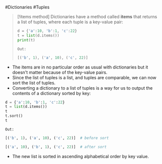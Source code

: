 #Dictionaries #Tuples 

> [!items method]
> Dictionaries have a method called **items** that returns a list of tuples, where each tuple is a key-value pair:
> ```python
> d = {'a':10, 'b':1, 'c':22}
> t = list(d.items())
> print(t)
> ```
> `Out:`
> ```python
> [('b', 1), ('a', 10), ('c', 22)]
> ```

- The items are in no particular order as usual with dictionaries but it doesn't matter because of the key-value pairs.
- Since the list of tuples is a list, and tuples are comparable, we can now sort the list of tuples.
- Converting a dictionary to a list of tuples is a way for us to output the contents of a dictionary sorted by key:
```python
d = {'a':10, 'b':1, 'c':22}
t = list(d.items())
t
t.sort()
t
```
`Out:`
```python
[('b', 1), ('a', 10), ('c', 22)]  # before sort

[('a', 10), ('b', 1), ('c', 22)]  # after sort
```
-  The new list is sorted in ascending alphabetical order by key value.